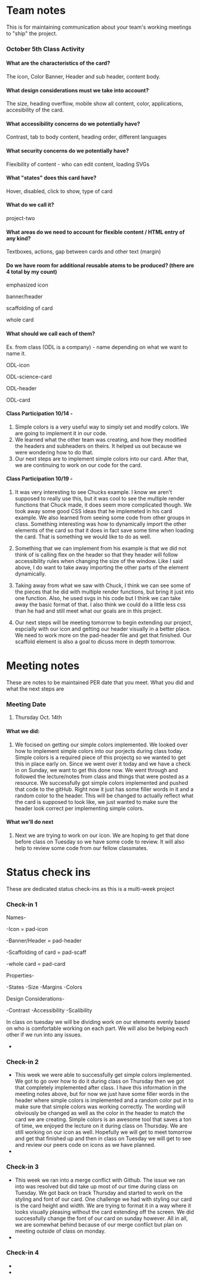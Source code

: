 # Team notes
This is for maintaining communication about your team's working meetings to "ship" the project.

### October 5th Class Activity

#### What are the characteristics of the card?

The icon, Color Banner, Header and sub header, content body.

#### What design considerations must we take into account?

The size, heading overflow, mobile show all content, color, applications, accesibility of the card. 

#### What accessibility concerns do we potentially have?

Contrast, tab to body content, heading order, different languages

#### What security concerns do we potentially have?

Flexibility of content - who can edit content, loading SVGs

#### What "states" does this card have?

Hover, disabled, click to show, type of card

#### What do we call it?

project-two

#### What areas do we need to account for flexible content / HTML entry of any kind?

Textboxes, actions, gap between cards and other text (margin)

#### Do we have room for additional reusable atoms to be produced? (there are 4 total by my count)

emphasized icon

banner/header

scaffolding of card

whole card 


#### What should we call each of them?

Ex. from class (ODL is a company) - name depending on what we want to name it.

ODL-icon

ODL-science-card

ODL-header

ODL-card

#### Class Participation 10/14 - 
1. Simple colors is a very useful way to simply set and modify colors. We are going to implement it in our code.
2. We learned what the other team was creating, and how they modified the headers and subheaders on theirs. It helped us out because we were wondering how to do that.
3. Our next steps are to implement simple colors into our card. After that, we are continuing to work on our code for the card. 

#### Class Participation 10/19 - 

1. It was very interesting to see Chucks example.  I know we aren't supposed to really use this, but it was cool to see the multiple render functions that Chuck made, it does seem more complicated though.  We took away some good CSS ideas that he implemeted in his card example. We also learned from seeing some code from other groups in class. Something interesting was how to dynamically import the other elements of the card so that it does in fact save some time when loading the card.  That is something we would like to do as well. 

2. Something that we can implement from his example is that we did not think of is calling flex on the header so that they header will follow accessibility rules when changing the size of the window.  Like I said above, I do want to take away importing the other parts of the element dynamically. 

3. Taking away from what we saw with Chuck, I think we can see some of the pieces that he did with multiple render functions, but bring it just into one function. Also, he used svgs in his code but I think we can take away the basic format of that. I also think we could do a little less css than he had and still meet what our goals are in this project.  

4. Our next steps will be meeting tomorrow to begin extending our project, espcially with our icon and getting our header visually in a better place.  We need to work more on the pad-header file and get that finished. Our scaffold element is also a goal to dicuss more in depth tomorrow. 

# Meeting notes
These are notes to be maintained PER date that you meet. What you did and what the next steps are
### Meeting Date

1. Thursday Oct. 14th

#### What we did:

1. We focised on getting our simple colors implemented.  We looked over how to implement simple colors into our porjects during class today.  Simple colors is a required piece of this projectg so we wanted to get this in place early on.  Since we went over it today and we have a check in on Sunday, we want to get this done now.  We went through and followed the lecture/notes from class and things that were posted as a resource.  We successfully got simple colors implemented and pushed that code to the gitHub.  Right now it just has some filler words in it and a random color to the header.  This will be changed to actually reflect what the card is supposed to look like, we just wanted to make sure the header look correct per implementing simple colors.  

#### What we'll do next

1. Next we are trying to work on our icon. We are hoping to get that done before class on Tuesday so we have some code to review.  It will also help to review some code from our fellow classmates. 


# Status check ins
These are dedicated status check-ins as this is a multi-week project
### Check-in 1
Names-

-Icon = pad-icon

-Banner/Header = pad-header

-Scaffolding of card = pad-scaff

-whole card = pad-card


Properties-

-States 
-Size 
-Margins
-Colors

Design Considerations-

-Contrast 
-Accessibility
-Scalibility


In class on tuesday we will be dividing work on our elements evenly based on who is comfortable working on each part. We will also be helping each other if we run into any issues. 


- 
### Check-in 2
- This week we were able to successfully get simple colors implemented.  We got to go over how to do it during class on Thursday then we got that completely implemented after class.  I have this information in the meeting notes above, but for now we just have some filler words in the header where simple colors is implemented and a random color put in to make sure that simple colors was working correctly.  The wording will obviously be changed as well as the color in the header to match the card we are creating.  Simple colors is an awesome tool that saves a ton of time, we enjoyed the lecture on it during class on Thursday.  We are still working on our icon as well.  Hopefully we will get to meet tomorrow and get that finished up and then in class on Tuesday we will get to see and review our peers code on icons as we have planned. 
- 
### Check-in 3
- This week we ran into a merge conflict with Github. The issue we ran into was resolved but did take up most of our time during class on Tuesday. We got back on track Thursday and started to work on the styling and font of our card. One challenge we had with styling our card is the card height and width. We are trying to format it in a way where it looks visually pleasing without the card extending off the screen. We did successfully change the font of our card on sunday however. All in all, we are somewhat behind because of our merge conflict but plan on meeting outside of class on monday.
- 
### Check-in 4
- 
- 
